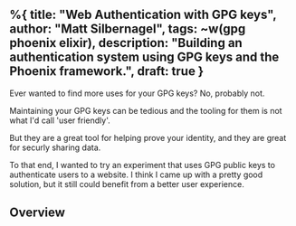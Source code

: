 %{
  title: "Web Authentication with GPG keys",
  author: "Matt Silbernagel",
  tags: ~w(gpg phoenix elixir),
  description: "Building an authentication system using GPG keys and the Phoenix framework.",
  draft: true
}
---

Ever wanted to find more uses for your GPG keys? No, probably not.

Maintaining your GPG keys can be tedious and the tooling for them is not what I'd call 'user friendly'.

But they are a great tool for helping prove your identity, and they are great for securly sharing data.

To that end, I wanted to try an experiment that uses GPG public keys to authenticate users to a website. I think I came up with a pretty good solution, but it still could benefit from a better user experience.

## Overview

